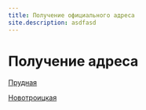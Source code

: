 ```yaml
---
title: Получение официального адреса
site.description: asdfasd
---
```


# Получение адреса

[Прудная](/address/prudnaya)

[Новотроицкая](/address/novotroitskaya)
